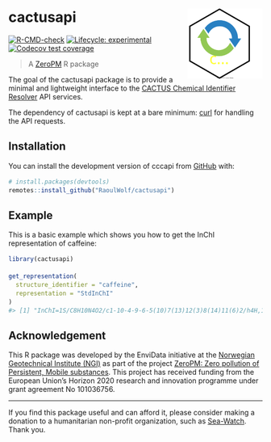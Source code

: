 
<!-- README.md is generated from README.Rmd. Please edit that file -->

# cactusapi <img src="man/figures/logo.svg" align="right" height="139" />

<!-- badges: start -->

[![R-CMD-check](https://github.com/RaoulWolf/cactusapi/actions/workflows/R-CMD-check.yaml/badge.svg)](https://github.com/RaoulWolf/cactusapi/actions/workflows/R-CMD-check.yaml)
[![Lifecycle:
experimental](https://img.shields.io/badge/lifecycle-experimental-orange.svg)](https://lifecycle.r-lib.org/articles/stages.html#experimental)
[![Codecov test
coverage](https://codecov.io/gh/RaoulWolf/cactusapi/branch/master/graph/badge.svg)](https://app.codecov.io/gh/RaoulWolf/cactusapi?branch=master)
<!-- badges: end -->

> A [ZeroPM](https://zeropm.eu/) R package

The goal of the cactusapi package is to provide a minimal and
lightweight interface to the [CACTUS Chemical Identifier
Resolver](https://cactus.nci.nih.gov/chemical/structure) API services.

The dependency of cactusapi is kept at a bare minimum:
[curl](https://cran.r-project.org/web/packages/curl/index.html) for
handling the API requests.

## Installation

You can install the development version of cccapi from
[GitHub](https://github.com/) with:

``` r
# install.packages(devtools)
remotes::install_github("RaoulWolf/cactusapi")
```

## Example

This is a basic example which shows you how to get the InChI
representation of caffeine:

``` r
library(cactusapi)

get_representation(
  structure_identifier = "caffeine", 
  representation = "StdInChI"
)
#> [1] "InChI=1S/C8H10N4O2/c1-10-4-9-6-5(10)7(13)12(3)8(14)11(6)2/h4H,1-3H3"
```

## Acknowledgement

This R package was developed by the EnviData initiative at the
[Norwegian Geotechnical Institute (NGI)](https://www.ngi.no/eng) as part
of the project [ZeroPM: Zero pollution of Persistent, Mobile
substances](https://zeropm.eu/). This project has received funding from
the European Union’s Horizon 2020 research and innovation programme
under grant agreement No 101036756.

------------------------------------------------------------------------

If you find this package useful and can afford it, please consider
making a donation to a humanitarian non-profit organization, such as
[Sea-Watch](https://sea-watch.org/en/). Thank you.
